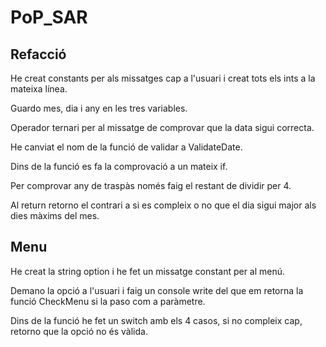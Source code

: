 # PoP_SAR

## Refacció

He creat constants per als missatges cap a l'usuari i creat tots els ints a la mateixa línea.

Guardo mes, dia i any en les tres variables.

Operador ternari per al missatge de comprovar que la data sigui correcta.

He canviat el nom de la funció de validar a ValidateDate.

Dins de la funció es fa la comprovació a un mateix if.

Per comprovar any de traspàs només faig el restant de dividir per 4.

Al return retorno el contrari a si es compleix o no que el dia sigui major als dies màxims del mes.

## Menu

He creat la string option i he fet un missatge constant per al menú.

Demano la opció a l'usuari i faig un console write del que em retorna la funció CheckMenu si la paso com a paràmetre.

Dins de la funció he fet un switch amb els 4 casos, si no compleix cap, retorno que la opció no és vàlida.

